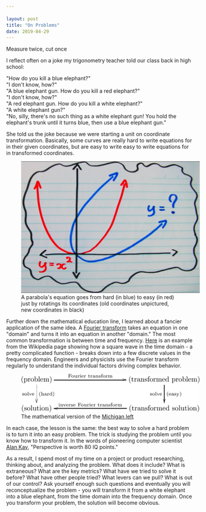 ```yaml
---

layout: post
title: "On Problems"
date: 2019-04-29
---
```


Measure twice, cut once

<!--more-->

I reflect often on a joke my trigonometry teacher told our class back in high school:

"How do you kill a blue elephant?"  
"I don't know, how?"  
"A blue elephant gun. How do you kill a red elephant?"  
"I don't know, how?"  
"A red elephant gun. How do you kill a white elephant?"  
"A white elephant gun?"  
"No, silly, there's no such thing as a white elephant gun! You hold the elephant's trunk until it turns blue, then use a blue elephant gun."

She told us the joke because we were starting a unit on coordinate transformation. Basically, some curves are really hard to write equations for in their given coordinates, but are easy to write easy to write equations for in transformed coordinates.

<figure class="text-center">
  <img src="/img/coordinatetransformation.jpg" class="figure-img img-fluid rounded text-center" style="max-width: 480px;" alt="Parabola coordinate transformation">
  <figcaption class="figure-caption">A parabola's equation goes from hard (in blue) to easy (in red) just by rotatings its coordinates (old coordinates unpictured, new coordinates in black)</figcaption>
</figure>

Further down the mathematical education line, I learned about a fancier application of the same idea. A [Fourier transform](https://en.wikipedia.org/wiki/Fourier_transform) takes an equation in one "domain" and turns it into an equation in another "domain." The most common transformation is between time and frequency. [Here](https://upload.wikimedia.org/wikipedia/commons/5/50/Fourier_transform_time_and_frequency_domains.gif) is an example from the Wikipedia page showing how a square wave in the time domain - a pretty complicated function - breaks down into a few discrete values in the frequency domain. Engineers and physicists use the Fourier transform regularly to understand the individual factors driving complex behavior.

<figure class="text-center">
  <img src="/img/solvehardproblems.png" class="figure-img img-fluid rounded text-center" style="max-width: 480px;" alt="How to solve hard problems">
  <figcaption class="figure-caption">The mathematical version of the <a href="https://en.wikipedia.org/wiki/Michigan_left">Michigan left</a></figcaption>
</figure>

In each case, the lesson is the same: the best way to solve a hard problem is to turn it into an easy problem. The trick is studying the problem until you know how to transform it. In the words of pioneering computer scientist [Alan Kay](https://en.wikipedia.org/wiki/Alan_Kay), "Perspective is worth 80 IQ points."

As a result, I spend most of my time on a project or product researching, thinking about, and analyzing the problem. What does it include? What is extraneous? What are the key metrics? What have we tried to solve it before? What have other people tried? What levers can we pull? What is out of our control? Ask yourself enough such questions and eventually you will reconceptualize the problem - you will transform it from a white elephant into a blue elephant, from the time domain into the frequency domain. Once you transform your problem, the solution will become obvious.
